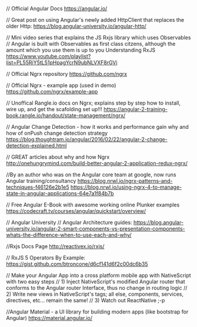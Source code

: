// Official Angular Docs
https://angular.io/

// Great post on using Angular's newly added HttpClient that replaces the older Http:
https://blog.angular-university.io/angular-http/

// Mini video series that explains the JS Rxjs library which uses Observables
// Angular is built with Observables as first class citzens, although the amount which you use them is up to you
Understanding RxJS
https://www.youtube.com/playlist?list=PL55RiY5tL51pHpagYcrN9ubNLVXF8rGVi

// Official Ngrx repository
https://github.com/ngrx

// Official Ngrx - example app (used in demo)
https://github.com/ngrx/example-app

// Unoffical Rangle.io docs on Ngrx; explains step by step how to install, wire up, and get the scafolding set up!!!
https://angular-2-training-book.rangle.io/handout/state-management/ngrx/

// Angular Change Detection - how it works and performance gain why and how of onPush change detection strategy
https://blog.thoughtram.io/angular/2016/02/22/angular-2-change-detection-explained.html

// GREAT articles about why and how Ngrx
http://onehungrymind.com/build-better-angular-2-application-redux-ngrx/
  
  //By an author who was on the Angular core team at google, now runs Angular training/consultancy
  https://blog.nrwl.io/ngrx-patterns-and-techniques-f46126e2b1e5 
  https://blog.nrwl.io/using-ngrx-4-to-manage-state-in-angular-applications-64e7a1f84b7b

// Free Angular E-Book with awesome working online Plunker examples
https://codecraft.tv/courses/angular/quickstart/overview/

// Angular University
//  Angular Architecture guides: https://blog.angular-university.io/angular-2-smart-components-vs-presentation-components-whats-the-difference-when-to-use-each-and-why/

//Rxjs Docs Page
http://reactivex.io/rxjs/

// RxJS 5 Operators By Example:
https://gist.github.com/btroncone/d6cf141d6f2c00dc6b35

// Make your Angular App into a cross platform mobile app with NativeScript with two easy steps
    // 1) Inject NativeScript's modified Angular router that conforms to the Angular router Interface, thus no change in routing logic
    // 2) Write new views in NativeScript's tags; all else, components, services, directives, etc... remain the same!
    // 3) Watch out ReactNative ;-p
    
//Angular Material - a UI library for building modern apps (like bootstrap for Angular)
    https://material.angular.io/

